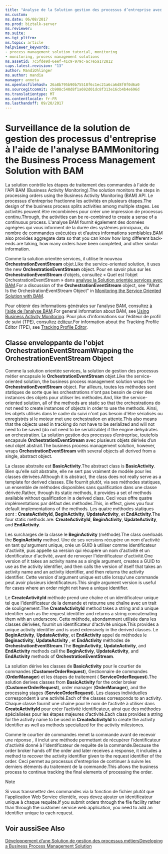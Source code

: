 ```yaml
---
title: "Analyse de la Solution gestion des processus d’entreprise avec BAM | Documents Microsoft"
ms.custom: 
ms.date: 06/08/2017
ms.prod: biztalk-server
ms.reviewer: 
ms.suite: 
ms.tgt_pltfrm: 
ms.topic: article
helpviewer_keywords:
- process management solution tutorial, monitoring
- monitoring, process management solutions
ms.assetid: 7c5fde9d-6eef-41c9-979c-ac7e5a172812
caps.latest.revision: "13"
author: MandiOhlinger
ms.author: mandia
manager: anneta
ms.openlocfilehash: 26a8b795b90b75518f6c1ec21a6ca6d8f0f0d6a0
ms.sourcegitcommit: cb908c540d8f1a692d01dc8f313e16cb4b4e696d
ms.translationtype: MT
ms.contentlocale: fr-FR
ms.lasthandoff: 09/20/2017
---
```

# <a name="monitoring-the-business-process-management-solution-with-bam"></a><span data-ttu-id="9a7d4-102">Surveillance de la solution de gestion des processus d'entreprise à l'aide de l'analyse BAM</span><span class="sxs-lookup"><span data-stu-id="9a7d4-102">Monitoring the Business Process Management Solution with BAM</span></span>
<span data-ttu-id="9a7d4-103">La solution contrôle les étapes de traitement des commandes à l'aide de l'API BAM (Business Activity Monitoring).</span><span class="sxs-lookup"><span data-stu-id="9a7d4-103">The solution monitors the steps in processing orders using the Business Activity Monitoring (BAM) API.</span></span> <span data-ttu-id="9a7d4-104">Le processus d'entreprise fractionne les activités en plusieurs étapes.</span><span class="sxs-lookup"><span data-stu-id="9a7d4-104">The design of the business process splits activities among multiple stages.</span></span> <span data-ttu-id="9a7d4-105">Les activités peuvent être recombinées pour créer une impression de processus continu.</span><span class="sxs-lookup"><span data-stu-id="9a7d4-105">Through, the activities can be re-combined to create a sense of a continuous process.</span></span> <span data-ttu-id="9a7d4-106">L'analyse BAM fournit également des données agrégées qui vous informent de la durée des systèmes principaux, du nombre de commandes exécutées et d'autres informations semblables.</span><span class="sxs-lookup"><span data-stu-id="9a7d4-106">BAM also provides aggregate data so that you can know how long different back-ends are taking, how many orders have been completed, and other similar information.</span></span>  
  
 <span data-ttu-id="9a7d4-107">Comme la solution orientée services, il utilise le nouveau **OrchestrationEventStream** objet.</span><span class="sxs-lookup"><span data-stu-id="9a7d4-107">Like the service-oriented solution, it uses the new **OrchestrationEventStream** object.</span></span> <span data-ttu-id="9a7d4-108">Pour en savoir plus sur les **OrchestrationEventStream** d’objets, consultez « Quel est l’objet OrchestrationEventStream » dans [analyse la Solution orientée services avec BAM](../core/monitoring-the-service-oriented-solution-with-bam.md).</span><span class="sxs-lookup"><span data-stu-id="9a7d4-108">For a discussion of the **OrchestrationEventStream** object, see "What Is the OrchestrationEventStream Object" in [Monitoring the Service Oriented Solution with BAM](../core/monitoring-the-service-oriented-solution-with-bam.md).</span></span>  
  
 <span data-ttu-id="9a7d4-109">Pour obtenir des informations générales sur l’analyse BAM, consultez [à l’aide de l’analyse BAM](../core/using-business-activity-monitoring.md).</span><span class="sxs-lookup"><span data-stu-id="9a7d4-109">For general information about BAM, see [Using Business Activity Monitoring](../core/using-business-activity-monitoring.md).</span></span> <span data-ttu-id="9a7d4-110">Pour plus d’informations sur l’éditeur de profil de suivi (TPE), consultez [éditeur](../core/tracking-profile-editor.md).</span><span class="sxs-lookup"><span data-stu-id="9a7d4-110">For information about the Tracking Profile Editor (TPE), see [Tracking Profile Editor](../core/tracking-profile-editor.md).</span></span>  
  
## <a name="wrapping-the-orchestrationeventstream-object"></a><span data-ttu-id="9a7d4-111">Classe enveloppante de l'objet OrchestrationEventStream</span><span class="sxs-lookup"><span data-stu-id="9a7d4-111">Wrapping the OrchestrationEventStream Object</span></span>  
 <span data-ttu-id="9a7d4-112">Comme la solution orientée services, la solution de gestion des processus métier encapsule le **OrchestrationEventStream** objet.</span><span class="sxs-lookup"><span data-stu-id="9a7d4-112">Like the service-oriented solution, the business process management solution wraps the **OrchestrationEventStream** object.</span></span> <span data-ttu-id="9a7d4-113">Par ailleurs, toutes les méthodes sont statiques de sorte que les orchestrations n'ont pas besoin de créer des instances des objets pour utiliser les méthodes.</span><span class="sxs-lookup"><span data-stu-id="9a7d4-113">And, like the service-oriented solution, all of the methods are static so that the orchestrations do not need to create instances of objects in order to use the methods.</span></span> <span data-ttu-id="9a7d4-114">Ainsi, les objets utilisés dans le cadre du suivi n'ont pas besoin d'être sérialisés ou enregistrés si le moteur met une orchestration en attente.</span><span class="sxs-lookup"><span data-stu-id="9a7d4-114">This also means that the objects used in tracking do not have to be serialized and will not need to be saved (do not need to be serializable) if the engine dehydrates an orchestration.</span></span> <span data-ttu-id="9a7d4-115">La solution gestion des processus d’entreprise, toutefois encapsule **OrchestrationEventStream** avec plusieurs objets dérivés d’un seul objet abstrait.</span><span class="sxs-lookup"><span data-stu-id="9a7d4-115">The business process management solution, however, wraps **OrchestrationEventStream** with several objects all derived from a single, abstract object.</span></span>  
  
 <span data-ttu-id="9a7d4-116">La classe abstraite est **BasicActivity**.</span><span class="sxs-lookup"><span data-stu-id="9a7d4-116">The abstract class is **BasicActivity**.</span></span> <span data-ttu-id="9a7d4-117">Bien qu'elle soit abstraite, elle ne sert pas vraiment de modèle pour les classes dérivées.</span><span class="sxs-lookup"><span data-stu-id="9a7d4-117">Although it is abstract, the class does not really serve as a template for derived classes.</span></span> <span data-ttu-id="9a7d4-118">Elle fournit plutôt, via ses méthodes statiques, un ensemble de méthodes disponibles sans qualification dans une classe dérivée.</span><span class="sxs-lookup"><span data-stu-id="9a7d4-118">Rather, through its static methods, it provides a set of methods available without qualification in a derived class.</span></span> <span data-ttu-id="9a7d4-119">Ceci vous offre quatre implémentations par défaut des méthodes.</span><span class="sxs-lookup"><span data-stu-id="9a7d4-119">This, in effect, gives you four default implementations of the methods.</span></span> <span data-ttu-id="9a7d4-120">Les quatre méthodes statiques sont : **CreateActivityId**, **BeginActivity**, **UpdateActivity**, et **EndActivity**.</span><span class="sxs-lookup"><span data-stu-id="9a7d4-120">The four static methods are: **CreateActivityId**, **BeginActivity**, **UpdateActivity**, and **EndActivity**.</span></span>  
  
 <span data-ttu-id="9a7d4-121">Les surcharges de la classe le **BeginActivity** (méthode).</span><span class="sxs-lookup"><span data-stu-id="9a7d4-121">The class overloads the **BeginActivity** method.</span></span> <span data-ttu-id="9a7d4-122">Une de ses versions récupère un nom d'activité en tant qu'argument unique, crée un GUID à utiliser comme identificateur d'activité, puis appelle sa version qui récupère un nom d'activité et un identificateur d'activité, avant de renvoyer l'identificateur d'activité.</span><span class="sxs-lookup"><span data-stu-id="9a7d4-122">One version of it takes an activity name as a single argument, creates a GUID to use as the activity identifier, and then calls the version of itself that takes an activity name and an activity identifier, and then returns the activity identifier.</span></span> <span data-ttu-id="9a7d4-123">Cette version d'argument unique est utile lorsqu'une commande peut avoir plusieurs identificateurs.</span><span class="sxs-lookup"><span data-stu-id="9a7d4-123">This single argument version is useful for cases where an order might not have a unique identifier.</span></span>  
  
 <span data-ttu-id="9a7d4-124">Le **CreateActivityId** méthode prend une chaîne et un identificateur unique tel que l’identificateur de la demande et retourne une chaîne avec un trait de soulignement.</span><span class="sxs-lookup"><span data-stu-id="9a7d4-124">The **CreateActivityId** method takes a string and a unique identifier such as the request identifier and returns a string concatenating them with an underscore.</span></span> <span data-ttu-id="9a7d4-125">Cette méthode, abondamment utilisée dans les classes dérivées, fournit un identificateur d'activité unique.</span><span class="sxs-lookup"><span data-stu-id="9a7d4-125">This provides a unique activity identifier and is used extensively in the derived classes.</span></span> <span data-ttu-id="9a7d4-126">Le **BeginActivity**, **UpdateActivity**, et **EndActivity** appel de méthodes le **Beginactivity**, **UpdateActivity** , et **EndActivity** méthodes de **OrchestrationEventStream**.</span><span class="sxs-lookup"><span data-stu-id="9a7d4-126">The **BeginActivity**, **UpdateActivity**, and **EndActivity** methods call the **BeginActiviy**, **UpdateActivity**, and **EndActivity** methods of **OrchestrationEventStream**.</span></span>  
  
 <span data-ttu-id="9a7d4-127">La solution dérive les classes de **BasicActivity** pour le courtier de commandes (**CustomerOrderRequest**), Gestionnaire de commandes (**OrderManager**) et les étapes de traitement ( **ServiceOrderRequest**).</span><span class="sxs-lookup"><span data-stu-id="9a7d4-127">The solution derives classes from **BasicActivity** for the order broker (**CustomerOrderRequest**), order manager (**OrderManager**), and the processing stages (**ServiceOrderRequest**).</span></span> <span data-ttu-id="9a7d4-128">Les classes individuelles correspondent à une activité.</span><span class="sxs-lookup"><span data-stu-id="9a7d4-128">Each of the classes corresponds to an activity.</span></span> <span data-ttu-id="9a7d4-129">Chaque classe fournit une chaîne pour le nom de l’activité à utiliser dans **CreateActivityId** pour créer l’activité identificateur, ainsi que des méthodes spécialisées pour les étapes majeures d’activité.</span><span class="sxs-lookup"><span data-stu-id="9a7d4-129">Each class provides a string for the activity name to be used in **CreateActivityId** to create the activity identifier as well as methods specialized for the activity milestones.</span></span>  
  
 <span data-ttu-id="9a7d4-130">Comme le courtier de commandes remet la commande avant de recevoir une réponse , il inclut une méthode permettant de récupérer l'identificateur d'activité donné à l'identificateur de requête de la commande.</span><span class="sxs-lookup"><span data-stu-id="9a7d4-130">Because the order broker hands off the order and later receives a response, it includes a method to recover the activity identifier given to the request identifier of the order.</span></span> <span data-ttu-id="9a7d4-131">Ceci permet au processus d'entreprise de continuer à suivre les derniers éléments du traitement de la commande.</span><span class="sxs-lookup"><span data-stu-id="9a7d4-131">This allows the business process to continue tracking the final elements of processing the order.</span></span>  
  
> [!NOTE]
>  <span data-ttu-id="9a7d4-132">Si vous transmettez des commandes via la fonction de fichier plutôt que l'application Web Service clientèle, vous devez ajouter un identificateur unique à chaque requête.</span><span class="sxs-lookup"><span data-stu-id="9a7d4-132">If you submit orders through the file facility rather than through the customer service web application, you need to add an identifier unique to each request.</span></span>  
  
## <a name="see-also"></a><span data-ttu-id="9a7d4-133">Voir aussi</span><span class="sxs-lookup"><span data-stu-id="9a7d4-133">See Also</span></span>  
 [<span data-ttu-id="9a7d4-134">Développement d’une Solution de gestion des processus métiers</span><span class="sxs-lookup"><span data-stu-id="9a7d4-134">Developing a Business Process Management Solution</span></span>](../core/developing-a-business-process-management-solution.md)
